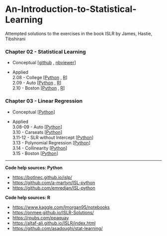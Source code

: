 # An-Introduction-to-Statistical-Learning
Attempted solutions to the exercises in the book ISLR by James, Hastie, Tibshirani

### Chapter 02 - Statistical Learning
- Conceptual   [[github](https://github.com/rahul-ahuja1/An-Introduction-to-Statistical-Learning/blob/main/with%20R/02.01-07%20-%20Statistical%20Learning%20-%20Conceptual%20Exercises.ipynb) , [nbviewer](https://nbviewer.jupyter.org/github/rahul-ahuja1/An-Introduction-to-Statistical-Learning/blob/main/with%20R/02.01-07%20-%20Statistical%20Learning%20-%20Conceptual%20Exercises.ipynb)]

- Applied  
  2.08 - College [[Python](https://nbviewer.jupyter.org/github/rahul-ahuja1/An-Introduction-to-Statistical-Learning/blob/main/with%20Python/02.08%20%28P%29%20-%20College.ipynb) , [R](https://nbviewer.jupyter.org/github/rahul-ahuja1/An-Introduction-to-Statistical-Learning/blob/main/with%20R/02.08%20%28R%29%20-%20College.ipynb)]  
  2.09 - Auto [[Python](https://nbviewer.jupyter.org/github/rahul-ahuja1/An-Introduction-to-Statistical-Learning/blob/main/with%20Python/02.09%20%28P%29%20-%20Auto.ipynb) , [R](https://rpubs.com/rahul-ahuja/islr-02-09)]  
  2.10 - Boston [[Python](https://nbviewer.jupyter.org/github/rahul-ahuja1/An-Introduction-to-Statistical-Learning/blob/main/with%20Python/02.10%20%28P%29%20-%20Boston.ipynb) , [R](https://nbviewer.jupyter.org/github/rahul-ahuja1/An-Introduction-to-Statistical-Learning/blob/main/with%20R/02.10%20%28R%29%20-%20Boston.ipynb)]  


### Chapter 03 - Linear Regression
- Conceptual   [[Python](https://nbviewer.jupyter.org/github/rahul-ahuja1/An-Introduction-to-Statistical-Learning/blob/main/with%20Python/03.01-07%20%28P%29%20-%20Linear%20Regression%20-%20Conceptual%20Exercises.ipynb)]

- Applied  
  3.08-09 - Auto [[Python](https://nbviewer.jupyter.org/github/rahul-ahuja1/An-Introduction-to-Statistical-Learning/blob/83c1417fb7a63ac3b5ea8dcd0bd5a3ebe685b1cf/with%20Python/03.08-09%20%28P%29%20-%20Auto.ipynb)]  
  3.10 - Carseats [[Python](https://nbviewer.jupyter.org/github/rahul-ahuja1/An-Introduction-to-Statistical-Learning/blob/915e7fc409acb3a9f07a6c81962a29245194a344/with%20Python/03.10%20%28P%29%20-%20Carseats.ipynb)]  
  3.11-12 - SLR without Intercept [[Python](https://nbviewer.jupyter.org/github/rahul-ahuja1/An-Introduction-to-Statistical-Learning/blob/main/with%20Python/03.11-12%20%28P%29%20-%20SLR%20without%20Intercept.ipynb)]  
  3.13 - Polynomial Regression [[Python](https://nbviewer.jupyter.org/github/rahul-ahuja1/An-Introduction-to-Statistical-Learning/blob/deda48fde9b926a914902588b90fabbb96ce0819/with%20Python/03.13%20%28P%29%20-%20Polynomial%20Regression.ipynb)]  
  3.14 - Collinearity [[Python](https://nbviewer.jupyter.org/github/rahul-ahuja1/An-Introduction-to-Statistical-Learning/blob/7b4bd05c0a570380ee4fa42e347e8be0c698a82b/with%20Python/03.14%20%28P%29%20-%20Collinearity.ipynb)]  
  3.15 - Boston [[Python](https://nbviewer.jupyter.org/github/rahul-ahuja1/An-Introduction-to-Statistical-Learning/blob/7b4bd05c0a570380ee4fa42e347e8be0c698a82b/with%20Python/03.15%20%28P%29%20-%20Boston.ipynb)]




---
__Code help sources: Python__  
- https://botlnec.github.io/islp/
- https://github.com/a-martyn/ISL-python
- https://github.com/emredjan/ISL-python


__Code help sources: R__
- https://www.kaggle.com/lmorgan95/notebooks
- https://onmee.github.io/ISLR-Solutions/
- https://rpubs.com/ppaquay
- https://altaf-ali.github.io/ISLR/index.html
- https://github.com/asadoughi/stat-learning/



